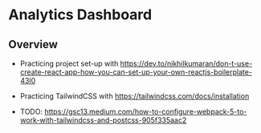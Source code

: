 # Analytics Dashboard

## Overview

- Practicing project set-up with https://dev.to/nikhilkumaran/don-t-use-create-react-app-how-you-can-set-up-your-own-reactjs-boilerplate-43l0
- Practicing TailwindCSS with https://tailwindcss.com/docs/installation

- TODO: https://gsc13.medium.com/how-to-configure-webpack-5-to-work-with-tailwindcss-and-postcss-905f335aac2